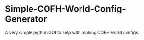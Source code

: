 # Simple-COFH-World-Config-Generator
A very simple python GUI to help with making COFH world configs.
